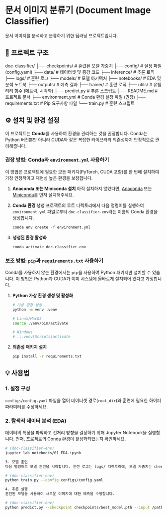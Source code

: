 # 문서 이미지 분류기 (Document Image Classifier)
문서 이미지를 분석하고 분류하기 위한 딥러닝 프로젝트입니다.

## 🚀 프로젝트 구조


doc-classifier/
├── checkpoints/         # 훈련된 모델 가중치
├── config/              # 설정 파일 (config.yaml)
├── data/                # 데이터셋 및 증강 코드
├── inference/           # 추론 로직
├── logs/                # 훈련 로그
├── models/              # 모델 아키텍처
├── notebooks/           # EDA 및 분석 노트북
├── outputs/             # 예측 결과
├── trainer/             # 훈련 로직
├── utils/               # 유틸리티 함수 (메트릭, 시각화)
├── predict.py           # 추론 스크립트
├── README.md            # 프로젝트 문서
├── environment.yml      # Conda 환경 설정 파일 (권장)
├── requirements.txt     # Pip 요구사항 파일
└── train.py             # 훈련 스크립트


## ⚙️ 설치 및 환경 설정

이 프로젝트는 **Conda**를 사용하여 환경을 관리하는 것을 권장합니다. Conda는 Python 버전뿐만 아니라 CUDA와 같은 복잡한 라이브러리 의존성까지 안정적으로 관리해줍니다.

### 권장 방법: Conda와 `environment.yml` 사용하기

이 방법은 프로젝트에 필요한 모든 패키지(PyTorch, CUDA 포함)를 한 번에 설치하여 가장 안정적이고 재현성 높은 환경을 보장합니다.

1.  **Anaconda 또는 Miniconda 설치**
    아직 설치하지 않았다면, [Anaconda](https://www.anaconda.com/products/distribution) 또는 [Miniconda](https://docs.conda.io/en/latest/miniconda.html)를 먼저 설치해주세요.

2.  **Conda 환경 생성**
    프로젝트의 루트 디렉토리에서 다음 명령어를 실행하여 `environment.yml` 파일로부터 `doc-classifier-env`라는 이름의 Conda 환경을 생성합니다.

    ```bash
    conda env create -f environment.yml
    ```

3.  **생성된 환경 활성화**
    ```bash
    conda activate doc-classifier-env
    ```

### 보조 방법: `pip`과 `requirements.txt` 사용하기

Conda를 사용하지 않는 환경에서는 `pip`을 사용하여 Python 패키지만 설치할 수 있습니다. 이 방법은 Python과 CUDA가 이미 시스템에 올바르게 설치되어 있다고 가정합니다.

1.  **Python 가상 환경 생성 및 활성화**
    ```bash
    # 가상 환경 생성
    python -m venv .venv

    # Linux/MacOS
    source .venv/bin/activate

    # Windows
    # .\.venv\Scripts\activate
    ```

2.  **의존성 패키지 설치**
    ```bash
    pip install -r requirements.txt
    ```

## 💡 사용법

### 1. 설정 구성
`configs/config.yaml` 파일을 열어 데이터셋 경로(`root_dir`)와 훈련에 필요한 하이퍼파라미터를 수정하세요.

### 2. 탐색적 데이터 분석 (EDA)
데이터의 특징을 파악하고 전처리 방향을 결정하기 위해 Jupyter Notebook을 실행합니다. 먼저, 프로젝트의 Conda 환경이 활성화되었는지 확인하세요.

```bash
# (doc-classifier-env)
jupyter lab notebooks/01_EDA.ipynb

3. 모델 훈련
다음 명령어로 모델 훈련을 시작합니다. 훈련 로그는 logs/ 디렉토리에, 모델 가중치는 checkpoints/ 디렉토리에 저장됩니다.

# (doc-classifier-env)
python train.py --config configs/config.yaml

4. 추론 실행
훈련된 모델을 사용하여 새로운 이미지에 대한 예측을 수행합니다.

# (doc-classifier-env)
python predict.py --checkpoint checkpoints/best_model.pth --input /path/to/your/image_or_dir --output outputs/predictions.csv

